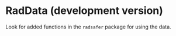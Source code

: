 
<!-- News.md is generated from News.Rmd. Please edit that file -->

RadData (development version)
=============================

Look for added functions in the `radsafer` package for using the data.
